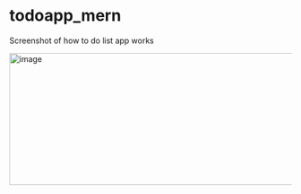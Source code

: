 # todoapp_mern
Screenshot of how to do list app works


<img width="659" height="235" alt="image" src="https://github.com/user-attachments/assets/9a62fe42-3da0-4aa8-aff8-ab9ef9329856" />
